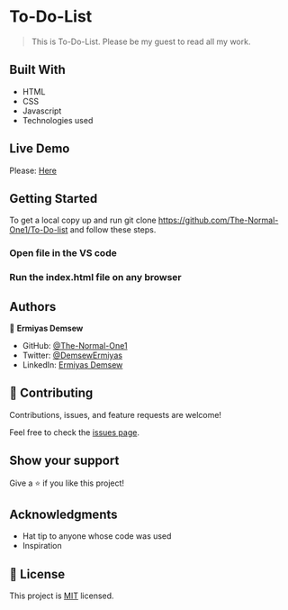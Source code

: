 # To-Do-List

> This is To-Do-List. Please be my guest to read all my work.

## Built With

- HTML
- CSS
- Javascript
- Technologies used

## Live Demo

Please: [Here](https://the-normal-one1.github.io/To-Do-List/dist/)

## Getting Started

To get a local copy up and run git clone https://github.com/The-Normal-One1/To-Do-list and follow these steps.

### Open file in the VS code

### Run the index.html file on any browser

## Authors

👤 **Ermiyas Demsew**

- GitHub: [@The-Normal-One1](https://github.com/The-Normal-One1)
- Twitter: [@DemsewErmiyas](https://twitter.com/DemsewErmiyas)
- LinkedIn: [Ermiyas Demsew](https://linkedin.com/in/ErmiyasDemsew)

## 🤝 Contributing

Contributions, issues, and feature requests are welcome!

Feel free to check the [issues page](../../issues/).

## Show your support

Give a ⭐️ if you like this project!

## Acknowledgments

- Hat tip to anyone whose code was used
- Inspiration

## 📝 License

This project is [MIT](./MIT.md) licensed.
